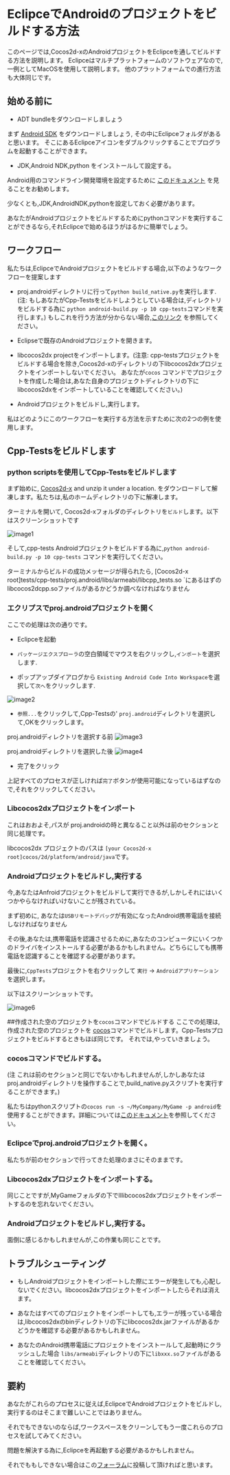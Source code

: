 # EclipceでAndroidのプロジェクトをビルドする方法

このページでは,Cocos2d-xのAndroidプロジェクトをEclipceを通してビルドする方法を説明します。
Eclipceはマルチプラットフォームのソフトウェアなので,一例としてMacOSを使用して説明します。
他のプラットフォームでの進行方法も大体同じです。

## 始める前に

- ADT bundleをダウンロードしましょう

まず [Android SDK](https://developer.android.com/sdk/index.html?hl=sk) をダウンロードしましょう, その中にEclipceフォルダがあると思います。
そこにあるEclipceアイコンをダブルクリックすることでプログラムを起動することができます。

- JDK,Android NDK,python をインストールして設定する。

Android用のコマンドライン開発環境を設定するために [このドキュメント](https://github.com/cocos2d/cocos-docs/blob/master/manual/framework/native/getting-started/v3.0/how-to-run-cpp-tests-on-android/en.md) を見ることをお勧めします。

少なくとも,JDK,AndroidNDK,pythonを設定しておく必要があります。

あなたがAndroidプロジェクトをビルドするためにpythonコマンドを実行することができるなら,それEclipceで始めるほうがはるかに簡単でしょう。


## ワークフロー

私たちは,EclipceでAndroidプロジェクトをビルドする場合,以下のようなワークフローを提案します

- proj.androidディレクトリに行って`python build_native.py`を実行します. (注: もしあなたがCpp-Testsをビルドしようとしている場合は,ディレクトリをビルドする為に `python android-build.py -p 10 cpp-tests`コマンドを実行します。) もしこれを行う方法が分からない場合,[このリンク](https://github.com/cocos2d/cocos-docs/blob/master/manual/framework/native/getting-started/v3.0/how-to-run-cpp-tests-on-android/en.md) を参照してください。


- Eclipseで既存のAndroidプロジェクトを開きます。

- libcocos2dx projectをインポートします。(注意: cpp-testsプロジェクトをビルドする場合を除き,Cocos2d-xのディレクトリの下libcocos2dxプロジェクトをインポートしないでください。 あなたが`cocos` コマンドでプロジェクトを作成した場合は,あなた自身のプロジェクトディレクトリの下にlibcocos2dxをインポートしていることを確認してください。)

- Androidプロジェクトをビルドし,実行します。

私はどのようにこのワークフローを実行する方法を示すために次の2つの例を使用します。

## Cpp-Testsをビルドします

### python scriptsを使用してCpp-Testsをビルドします

まず始めに, [Cocos2d-x](http://www.cocos2d-x.org/download) and unzip it under a location. をダウンロードして解凍します。私たちは,私のホームディレクトリの下に解凍します。

ターミナルを開いて, Cocos2d-xフォルダのディレクトリを`ビルド`します。以下はスクリーンショットです

![image1](./res/image1.png)

そして,cpp-tests Androidプロジェクトをビルドする為に,`python android-build.py -p 10 cpp-tests` コマンドを実行してください。

ターミナルからビルドの成功メッセージが得られたら, [Cocos2d-x root]tests/cpp-tests/proj.android/libs/armeabi/libcpp_tests.so `にあるはずのlibcocos2dcpp.soファイルがあるかどうか調べなければなりません

### エクリプスでproj.androidプロジェクトを開く

ここでの処理は次の通りです。

- Eclipceを起動

- `パッケージエクスプローラ`の空白領域でマウスを右クリックし,`インポート`を選択します. 

- ポップアップダイアログから `Existing Android Code Into Workspace`を選択して`次へ`をクリックします.

![image2](./res/image2.png)

- `参照...`をクリックして,Cpp-Testsの' `proj.android`ディレクトリを選択して,OKをクリックします。

proj.androidディレクトリを選択する前
![image3](./res/image3.png)


proj.androidディレクトリを選択した後
![image4](./res/image4.png)

- 完了をクリック

上記すべてのプロセスが正しければ`完了`ボタンが使用可能になっているはずなので,それをクリックしてください。






### Libcocos2dxプロジェクトをインポート
これはおおよそ,パスが proj.androidの時と異なること以外は前のセクションと同じ処理です。

libcocos2dx プロジェクトのパスは `[your Cocos2d-x root]cocos/2d/platform/android/java`です。 


### Androidプロジェクトをビルドし,実行する
今,あなたはAnfroidプロジェクトをビルドして実行できるが,しかしそれにはいくつかやらなければいけないことが残されている。

まず初めに, あなたは`USBリモートデバッグ`が有効になったAndroid携帯電話を接続しなければなりません

その後,あなたは,携帯電話を認識させるために,あなたのコンピュータにいくつかのドライバをインストールする必要があるかもしれません。どちらにしても携帯電話を認識することを確認する必要があります。

最後に,`CppTests`プロジェクトを右クリックして `実行` -> `Androidアプリケーション`を選択します。

以下はスクリーンショットです。

![image6](./res/image6.png)

##作成された空のプロジェクトを`cocos`コマンドでビルドする
ここでの処理は,作成された空のプロジェクトを [cocos](https://github.com/cocos2d/cocos-docs/blob/master/manual/framework/native/getting-started/v3.0/how-to-start-a-new-game/en.md)コマンドでビルドします。Cpp-Testsプロジェクトをビルドするときもほぼ同じです。
それでは,やっていきましょう。

### cocosコマンドでビルドする。
(注 これは前のセクションと同じでないかもしれませんが,しかしあなたはproj.androidディレクトリを操作することで,build_native.pyスクリプトを実行することができます。)

私たちはpythonスクリプトの`cocos run -s ~/MyCompany/MyGame -p android`を使用することができます。詳細については[このドキュメント](https://github.com/cocos2d/cocos-docs/blob/master/manual/framework/native/getting-started/v3.0/how-to-start-a-new-game/en.md)を参照してください。

### Eclipceでproj.androidプロジェクトを開く。
私たちが前のセクションで行ってきた処理のまさにそのままです。
### Libcocos2dxプロジェクトをインポートする。
同じことですが,MyGameフォルダの下でⅡlibcocos2dxプロジェクトをインポートするのを忘れないでください。
### Androidプロジェクトをビルドし,実行する。
面倒に感じるかもしれませんが,この作業も同じことです。

## トラブルシューティング
- もしAndroidプロジェクトをインポートした際にエラーが発生しても,心配しないでください。libcocos2dxプロジェクトをインポートしたらそれは消えます。

- あなたはすべてのプロジェクトをインポートしても,エラーが残っている場合は,libcocos2dxのbinディレクトリの下にlibcocos2dx.jarファイルがあるかどうかを確認する必要があるかもしれません。

- あなたのAndroid携帯電話にプロジェクトをインストールして,起動時にクラッシュした場合 `libs/armeabi`ディレクトリの下に`libxxx.so`ファイルがあることを確認してください。

## 要約
あなたがこれらのプロセスに従えば,EclipceでAndroidプロジェクトをビルドし,実行するのはそこまで難しいことではありません。

それでもできないのならば,ワークスペースをクリーンしてもう一度これらのプロセスを試してみてください。

問題を解決する為に,Eclipceを再起動する必要があるかもしれません。

それでももしできない場合はこの[フォーラム](http://www.cocos2d-x.org/forums/6)に投稿して頂ければと思います。